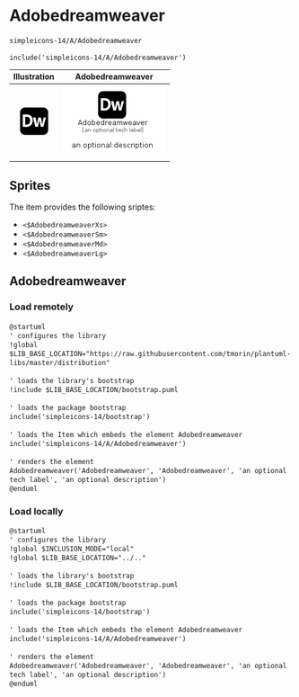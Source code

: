 # Adobedreamweaver


```text
simpleicons-14/A/Adobedreamweaver
```

```text
include('simpleicons-14/A/Adobedreamweaver')
```



| Illustration | Adobedreamweaver |
| :---: | :---: |
| ![illustration for Illustration](../../simpleicons-14/A/Adobedreamweaver.png) | ![illustration for Adobedreamweaver](../../simpleicons-14/A/Adobedreamweaver.Local.png) |



## Sprites
The item provides the following sriptes:

- `<$AdobedreamweaverXs>`
- `<$AdobedreamweaverSm>`
- `<$AdobedreamweaverMd>`
- `<$AdobedreamweaverLg>`





## Adobedreamweaver

### Load remotely
```plantuml
@startuml
' configures the library
!global $LIB_BASE_LOCATION="https://raw.githubusercontent.com/tmorin/plantuml-libs/master/distribution"

' loads the library's bootstrap
!include $LIB_BASE_LOCATION/bootstrap.puml

' loads the package bootstrap
include('simpleicons-14/bootstrap')

' loads the Item which embeds the element Adobedreamweaver
include('simpleicons-14/A/Adobedreamweaver')

' renders the element
Adobedreamweaver('Adobedreamweaver', 'Adobedreamweaver', 'an optional tech label', 'an optional description')
@enduml
```

### Load locally
```plantuml
@startuml
' configures the library
!global $INCLUSION_MODE="local"
!global $LIB_BASE_LOCATION="../.."

' loads the library's bootstrap
!include $LIB_BASE_LOCATION/bootstrap.puml

' loads the package bootstrap
include('simpleicons-14/bootstrap')

' loads the Item which embeds the element Adobedreamweaver
include('simpleicons-14/A/Adobedreamweaver')

' renders the element
Adobedreamweaver('Adobedreamweaver', 'Adobedreamweaver', 'an optional tech label', 'an optional description')
@enduml
```

